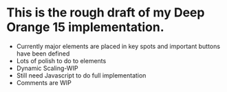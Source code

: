 # This is the rough draft of my Deep Orange 15 implementation.

- Currently major elements are placed in key spots and important buttons have been defined
- Lots of polish to do to elements
- Dynamic Scaling-WIP
- Still need Javascript to do full implementation
- Comments are WIP
